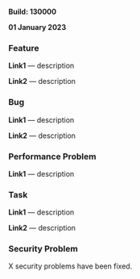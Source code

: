 [//]: # (title: TeamCity Release Notes: Build 13000)
[//]: # (auxiliary-id: TeamCity Release Notes: Build 130000;TeamCity 2023.03 Release Notes)

__Build: 130000__

__01 January 2023__

### Feature

**Link1** — description

**Link2** — description

### Bug

**Link1** — description

**Link2** — description

### Performance Problem

**Link1** — description

### Task

**Link1** — description

**Link2** — description

### Security Problem

X security problems have been fixed.